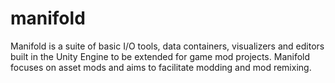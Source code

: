 # manifold
Manifold is a suite of basic I/O tools, data containers, visualizers and editors built in the Unity Engine to be extended for game mod projects. Manifold focuses on asset mods and aims to facilitate modding and mod remixing.
